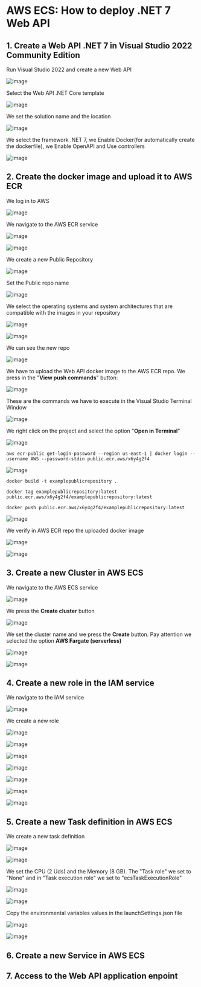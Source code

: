 # AWS ECS: How to deploy .NET 7 Web API

## 1. Create a Web API .NET 7 in Visual Studio 2022 Community Edition

Run Visual Studio 2022 and create a new Web API

![image](https://github.com/luiscoco/AWS_ECS_deploy_.NET_7_Web_API/assets/32194879/f5d8cb5d-cdc2-4fcd-b2e0-4572914e5a22)

Select the Web API .NET Core template

![image](https://github.com/luiscoco/AWS_ECS_deploy_.NET_7_Web_API/assets/32194879/792c5b66-9ace-401f-bb8f-6cef1bdca463)

We set the solution name and the location

![image](https://github.com/luiscoco/AWS_ECS_deploy_.NET_7_Web_API/assets/32194879/62ed9296-46da-4f0f-b32b-733ed1c7ffb9)

We select the framework .NET 7, we Enable Docker(for automatically create the dockerfile), we Enable OpenAPI and Use controllers

![image](https://github.com/luiscoco/AWS_ECS_deploy_.NET_7_Web_API/assets/32194879/aa807d3b-fac4-4986-a7df-8e09467dac3a)

## 2. Create the docker image and upload it to AWS ECR

We log in to AWS 

![image](https://github.com/luiscoco/AWS_ECS_deploy_.NET_7_Web_API/assets/32194879/9f3ba668-f211-4ff8-b230-8363b9c6f9c4)

We navigate to the AWS ECR service

![image](https://github.com/luiscoco/AWS_ECS_deploy_.NET_7_Web_API/assets/32194879/8e236978-c8d5-4494-a029-b804b0611721)

![image](https://github.com/luiscoco/AWS_ECS_deploy_.NET_7_Web_API/assets/32194879/909d32cc-1239-4c33-9908-228bd3a7895a)

We create a new Public Repository

![image](https://github.com/luiscoco/AWS_ECS_deploy_.NET_7_Web_API/assets/32194879/96748a26-35fd-4dc4-bc47-bf11acf8bbfd)

Set the Public repo name

![image](https://github.com/luiscoco/AWS_ECS_deploy_.NET_7_Web_API/assets/32194879/e570f7c1-76b1-463b-8373-4ca2458b9f18)

We select the operating systems and system architectures that are compatible with the images in your repository

![image](https://github.com/luiscoco/AWS_ECS_deploy_.NET_7_Web_API/assets/32194879/91d44745-9f2e-47bd-b18f-820507bfc989)

![image](https://github.com/luiscoco/AWS_ECS_deploy_.NET_7_Web_API/assets/32194879/bc52e8c5-19ac-4718-82b3-da097f14aa57)

We can see the new repo

![image](https://github.com/luiscoco/AWS_ECS_deploy_.NET_7_Web_API/assets/32194879/3fd1a550-2198-4452-9c3c-3ee82cb1bb4b)

We have to upload the Web API docker image to the AWS ECR repo. We press in the "**View push commands**" button:

![image](https://github.com/luiscoco/AWS_ECS_deploy_.NET_7_Web_API/assets/32194879/e23eafa3-d8f8-4729-8e58-a3d852bbf21b)

These are the commands we have to execute in the Visual Studio Terminal Window

![image](https://github.com/luiscoco/AWS_ECS_deploy_.NET_7_Web_API/assets/32194879/3cb075c8-1951-4ea2-b817-cf96a14af358)

We right click on the project and select the option "**Open in Terminal**"

![image](https://github.com/luiscoco/AWS_ECS_deploy_.NET_7_Web_API/assets/32194879/5015bab8-8183-482e-8cc1-436aef7091c8)

```
aws ecr-public get-login-password --region us-east-1 | docker login --username AWS --password-stdin public.ecr.aws/x6y4g2f4
```

![image](https://github.com/luiscoco/AWS_ECS_deploy_.NET_7_Web_API/assets/32194879/a22835ad-470c-412b-bc9d-f68256460429)

```
docker build -t examplepublicrepository .
```

```
docker tag examplepublicrepository:latest public.ecr.aws/x6y4g2f4/examplepublicrepository:latest
```

```
docker push public.ecr.aws/x6y4g2f4/examplepublicrepository:latest
```

![image](https://github.com/luiscoco/AWS_ECS_deploy_.NET_7_Web_API/assets/32194879/e5c0c9b4-424f-40d9-83bf-9eafa61df0a9)

We verify in AWS ECR repo the uploaded docker image

![image](https://github.com/luiscoco/AWS_ECS_deploy_.NET_7_Web_API/assets/32194879/5bb82c5d-8074-476b-9fd9-6f8a61290c05)

![image](https://github.com/luiscoco/AWS_ECS_deploy_.NET_7_Web_API/assets/32194879/108b0c1b-84f6-47b1-9087-b82fdfe6b45b)

## 3. Create a new Cluster in AWS ECS

We navigate to the AWS ECS service 

![image](https://github.com/luiscoco/AWS_ECS_deploy_.NET_7_Web_API/assets/32194879/1787a21c-6ab8-4bcf-a6a1-22af5022c642)

We press the **Create cluster** button

![image](https://github.com/luiscoco/AWS_ECS_deploy_.NET_7_Web_API/assets/32194879/afbfcd89-7e01-4d29-8ad4-9283178c5f26)

We set the cluster name and we press the **Create** button. Pay attention we selected the option **AWS Fargate (serverless)**

![image](https://github.com/luiscoco/AWS_ECS_deploy_.NET_7_Web_API/assets/32194879/a991b7fd-2273-467a-8213-bbaf7eee748d)

![image](https://github.com/luiscoco/AWS_ECS_deploy_.NET_7_Web_API/assets/32194879/132acef8-657f-4cb5-8033-60f14efae0ff)

## 4. Create a new role in the IAM service

We navigate to the IAM service 

![image](https://github.com/luiscoco/AWS_ECS_deploy_.NET_7_Web_API/assets/32194879/de9f0ecd-ad68-40a9-9358-9ff81af435b0)

We create a new role

![image](https://github.com/luiscoco/AWS_ECS_deploy_.NET_7_Web_API/assets/32194879/3b68cd86-d0d8-4bc0-b499-e7d4b3cebc87)

![image](https://github.com/luiscoco/AWS_ECS_deploy_.NET_7_Web_API/assets/32194879/ee79a1b3-31fc-4711-9f26-f475e5fac3bb)

![image](https://github.com/luiscoco/AWS_ECS_deploy_.NET_7_Web_API/assets/32194879/1a4aa0be-90e6-47d3-85e6-7080a5eb93c1)

![image](https://github.com/luiscoco/AWS_ECS_deploy_.NET_7_Web_API/assets/32194879/135e8d0d-2ada-42f8-82b1-4a378253cad3)

![image](https://github.com/luiscoco/AWS_ECS_deploy_.NET_7_Web_API/assets/32194879/9785262c-9297-4702-9218-49eab3408500)

![image](https://github.com/luiscoco/AWS_ECS_deploy_.NET_7_Web_API/assets/32194879/c0cbd717-1b3b-4ab6-838b-03d0b15b7b03)

![image](https://github.com/luiscoco/AWS_ECS_deploy_.NET_7_Web_API/assets/32194879/be053297-adb5-4d3e-9594-630732a57425)


## 5. Create a new Task definition in AWS ECS

We create a new task definition

![image](https://github.com/luiscoco/AWS_ECS_deploy_.NET_7_Web_API/assets/32194879/f5cf8e1e-8fc1-44ab-96a1-0d3fb642f160)

![image](https://github.com/luiscoco/AWS_ECS_deploy_.NET_7_Web_API/assets/32194879/4949eff0-67f3-4461-9bf2-f787f3b57556)

We set the CPU (2 Uds) and the Memory (8 GB). The "Task role" we set to "None" and in "Task execution role" we set to "ecsTaskExecutionRole"

![image](https://github.com/luiscoco/AWS_ECS_deploy_.NET_7_Web_API/assets/32194879/d843f4ed-9502-4818-b00d-5766da231c7d)

![image](https://github.com/luiscoco/AWS_ECS_deploy_.NET_7_Web_API/assets/32194879/e5695f9b-95c6-48cb-8bfc-590107ec926b)

Copy the environmental variables values in the launchSettings.json file

![image](https://github.com/luiscoco/AWS_ECS_deploy_.NET_7_Web_API/assets/32194879/49bde447-c8ac-47b2-909b-d0ffc108fb06)

![image](https://github.com/luiscoco/AWS_ECS_deploy_.NET_7_Web_API/assets/32194879/30885717-22f8-4e4f-a324-603ff3bc9361)




## 6. Create a new Service in AWS ECS



## 7. Access to the Web API application enpoint




